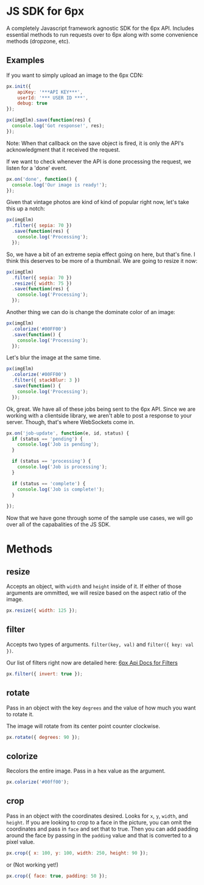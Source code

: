 JS SDK for 6px
==========

A completely Javascript framework agnostic SDK for the 6px API.  Includes essential methods to run requests over to 6px along with some convenience methods (dropzone, etc).

## Examples
If you want to simply upload an image to the 6px CDN:
```javascript
px.init({
	apiKey: '***API KEY***',
	userId: '*** USER ID ***',
	debug: true
});

px(imgElm).save(function(res) {
  console.log('Got response!', res);
});
```
Note: When that callback on the save object is fired, it is only the API's acknowledgment that it received the request.

If we want to check whenever the API is done processing the request, we listen for a 'done' event.
```javascript
px.on('done', function() {
  console.log('Our image is ready!');
});
```
Given that vintage photos are kind of kind of popular right now, let's take this up a notch:
```javascript
px(imgElm)
  .filter({ sepia: 70 })
  .save(function(res) {
    console.log('Processing');
  });
```
So, we have a bit of an extreme sepia effect going on here, but that's fine.  I think this deserves to be more of a thumbnail.  We are going to resize it now:
```javascript
px(imgElm)
  .filter({ sepia: 70 })
  .resize({ width: 75 })
  .save(function(res) {
    console.log('Processing');
  });
```
Another thing we can do is change the dominate color of an image:
```javascript
px(imgElm)
  .colorize('#00FF00')
  .save(function() {
    console.log('Processing');
  });
```
Let's blur the image at the same time.
```javascript
px(imgElm)
  .colorize('#00FF00')
  .filter({ stackBlur: 3 })
  .save(function() {
    console.log('Processing');
  });
```
Ok, great.  We have all of these jobs being sent to the 6px API.  Since we are working with a clientside library, we aren't able to post a response to your server.  Though, that's where WebSockets come in.
```javascript
px.on('job-update', function(e, id, status) {
  if (status == 'pending') {
    console.log('Job is pending');
  }

  if (status == 'processing') {
    console.log('Job is processing');
  }

  if (status == 'complete') {
    console.log('Job is complete!');
  }
  
});
```
Now that we have gone through some of the sample use cases, we will go over all of the capabalities of the JS SDK.

# Methods
## resize
Accepts an object, with `width` and `height` inside of it.  If either of those arguments are ommitted, we will resize based on the aspect ratio of the image.

```javascript
px.resize({ width: 125 });
```

## filter
Accepts two types of arguments.  `filter(key, val)` and `filter({ key: val })`.

Our list of filters right now are detailed here: [6px Api Docs for Filters](https://github.com/6px-io/6px-api-docs#filter)

```javascript
px.filter({ invert: true });
```

## rotate
Pass in an object with the key `degrees` and the value of how much you want to rotate it.

The image will rotate from its center point counter clockwise.

```javascript
px.rotate({ degrees: 90 });
```

## colorize
Recolors the entire image.  Pass in a hex value as the argument.

```javascript
px.colorize('#00ff00');
```

## crop
Pass in an object with the coordinates desired.  Looks for `x`, `y`, `width`, and `height`.  If you are looking to crop to a face in the picture, you can omit the coordinates and pass in `face` and set that to true.  Then you can add padding around the face by passing in the `padding` value and that is converted to a pixel value.

```javascript
px.crop({ x: 100, y: 100, width: 250, height: 90 });
```
or (Not working yet!)
```javascript
px.crop({ face: true, padding: 50 });
```

